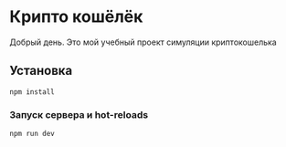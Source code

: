 # Крипто кошёлёк

Добрый день. Это мой учебный проект симуляции криптокошелька

## Установка

```
npm install
```

### Запуск сервера и hot-reloads

```
npm run dev
```
